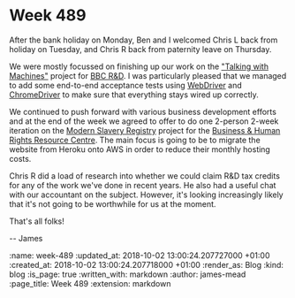 Week 489
========

After the bank holiday on Monday, Ben and I welcomed Chris L back from holiday on Tuesday, and Chris R back from paternity leave on Thursday.

We were mostly focussed on finishing up our work on the ["Talking with Machines"][bbc-talking-with-machines] project for [BBC R&D][]. I was particularly pleased that we managed to add some end-to-end acceptance tests using [WebDriver][] and [ChromeDriver][] to make sure that everything stays wired up correctly.

We continued to push forward with various business development efforts and at the end of the week we agreed to offer to do one 2-person 2-week iteration on the [Modern Slavery Registry][] project for the [Business & Human Rights Resource Centre][bhrrc]. The main focus is going to be to migrate the website from Heroku onto AWS in order to reduce their monthly hosting costs.

Chris R did a load of research into whether we could claim R&D tax credits for any of the work we've done in recent years. He also had a useful chat with our accountant on the subject. However, it's looking increasingly likely that it's not going to be worthwhile for us at the moment.

That's all folks!

-- James

[bbc-talking-with-machines]: https://www.bbc.co.uk/rd/projects/talking-with-machines
[BBC R&D]: https://www.bbc.co.uk/rd
[WebDriver]: http://webdriver.io/
[ChromeDriver]: http://chromedriver.chromium.org/
[Modern Slavery Registry]: https://www.modernslaveryregistry.org/
[bhrrc]: https://www.business-humanrights.org/

:name: week-489
:updated_at: 2018-10-02 13:00:24.207727000 +01:00
:created_at: 2018-10-02 13:00:24.207718000 +01:00
:render_as: Blog
:kind: blog
:is_page: true
:written_with: markdown
:author: james-mead
:page_title: Week 489
:extension: markdown
